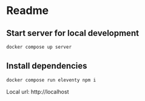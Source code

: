 # Readme

## Start server for local development
```bash
docker compose up server
```

## Install dependencies
```bash
docker compose run eleventy npm i
```

Local url: http://localhost
